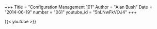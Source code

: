 +++
Title = "Configuration Management 101"
Author = "Alan Bush"
Date = "2014-06-19"
number = "061"
youtube_id = "5nLNwFkVOJ4"
+++

{{< youtube >}}
